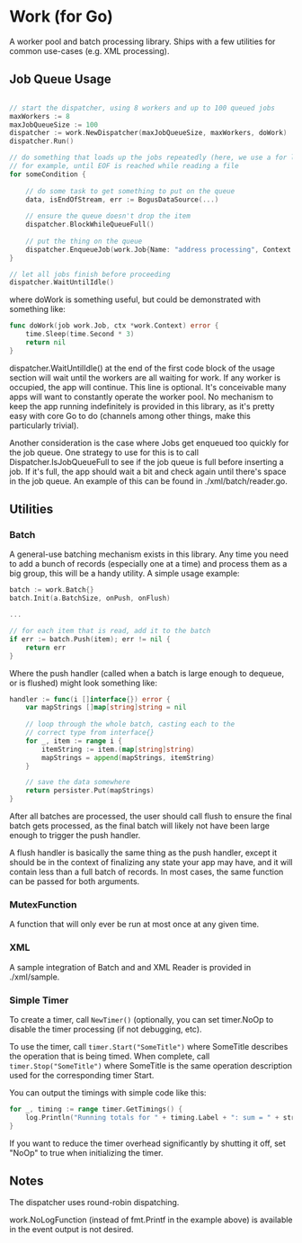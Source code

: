# Work (for Go)

A worker pool and batch processing library.  Ships with a few utilities for common use-cases (e.g. XML processing).

## Job Queue Usage

```go

// start the dispatcher, using 8 workers and up to 100 queued jobs
maxWorkers := 8
maxJobQueueSize := 100
dispatcher := work.NewDispatcher(maxJobQueueSize, maxWorkers, doWork)
dispatcher.Run()

// do something that loads up the jobs repeatedly (here, we use a for loop)
// for example, until EOF is reached while reading a file
for someCondition {
	
    // do some task to get something to put on the queue
    data, isEndOfStream, err := BogusDataSource(...)
    
    // ensure the queue doesn't drop the item
    dispatcher.BlockWhileQueueFull()
    
    // put the thing on the queue
    dispatcher.EnqueueJob(work.Job{Name: "address processing", Context: &data})
}

// let all jobs finish before proceeding
dispatcher.WaitUntilIdle()
```

where doWork is something useful, but could be demonstrated with something like:

```go
func doWork(job work.Job, ctx *work.Context) error {
	time.Sleep(time.Second * 3)
	return nil
}
```

dispatcher.WaitUntilIdle() at the end of the first code block of the usage section will
wait until the workers are all waiting for work.  If any worker is occupied, the app will continue.  This
line is optional.  It's conceivable many apps will want to constantly operate the worker pool. No mechanism
to keep the app running indefinitely is provided in this library, as it's pretty easy with core Go to do 
(channels among other things, make this particularly trivial).

Another consideration is the case where Jobs get enqueued too quickly for the job queue.  One
strategy to use for this is to call Dispatcher.IsJobQueueFull to see if the job queue is full before inserting a job.
If it's full, the app should wait a bit and check again until there's space in the job queue.  An
example of this can be found in ./xml/batch/reader.go.

## Utilities

### Batch

A general-use batching mechanism exists in this library.  Any time you need to add a bunch of records (especially one 
at a time) and process them as a big group, this will be a handy utility.  A simple usage example:

```go
batch := work.Batch{}
batch.Init(a.BatchSize, onPush, onFlush)

...

// for each item that is read, add it to the batch
if err := batch.Push(item); err != nil {
    return err
}
```

Where the push handler (called when a batch is large enough to dequeue, or is flushed) might look something like:

```go
handler := func(i []interface{}) error {
    var mapStrings []map[string]string = nil
    
    // loop through the whole batch, casting each to the
    // correct type from interface{}
    for _, item := range i {
        itemString := item.(map[string]string)
        mapStrings = append(mapStrings, itemString)
    }

    // save the data somewhere
    return persister.Put(mapStrings)
}
```

After all batches are processed, the user should call flush to ensure the final batch gets processed, as the final batch
will likely not have been large enough to trigger the push handler.

A flush handler is basically the same thing as the push handler, except it should be in the context of finalizing any 
state your app may have, and it will contain less than a full batch of records.  In most cases, the same function can be 
passed for both arguments.

### MutexFunction

A function that will only ever be run at most once at any given time.

### XML

A sample integration of Batch and and XML Reader is provided in ./xml/sample.

### Simple Timer

To create a timer, call `NewTimer()` (optionally, you can set timer.NoOp to disable the timer processing (if not debugging, etc).

To use the timer, call `timer.Start("SomeTitle")` where SomeTitle describes the operation that is
being timed.  When complete, call `timer.Stop("SomeTitle")` where SomeTitle is the same operation
description used for the corresponding timer Start.

You can output the timings with simple code like this:

```go
for _, timing := range timer.GetTimings() {
    log.Println("Running totals for " + timing.Label + ": sum = " + strconv.Itoa(int(timing.TotalTime / 1000000)) + "ms, avg = " + strconv.Itoa(int(timing.TotalTime / 1000000) / timing.Count) + "ms")
}
```

If you want to reduce the timer overhead significantly by shutting it off, set "NoOp" to true when initializing the
timer.

## Notes

The dispatcher uses round-robin dispatching.

work.NoLogFunction (instead of fmt.Printf in the example above) is available in the event output is not desired.
